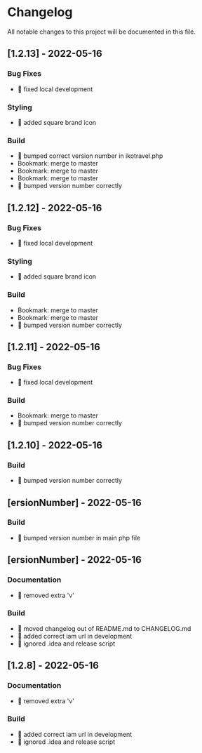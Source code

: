 # Changelog

All notable changes to this project will be documented in this file.

## [1.2.13] - 2022-05-16

### Bug Fixes

- :bug: fixed local development

### Styling

- :lipstick: added square brand icon

### Build

- :construction_worker: bumped correct version number in ikotravel.php
- Bookmark: merge to master
- Bookmark: merge to master
- Bookmark: merge to master
- :construction_worker: bumped version number correctly

## [1.2.12] - 2022-05-16

### Bug Fixes

- :bug: fixed local development

### Styling

- :lipstick: added square brand icon

### Build

- Bookmark: merge to master
- Bookmark: merge to master
- :construction_worker: bumped version number correctly

## [1.2.11] - 2022-05-16

### Bug Fixes

- :bug: fixed local development

### Build

- Bookmark: merge to master
- :construction_worker: bumped version number correctly

## [1.2.10] - 2022-05-16

### Build

- :construction_worker: bumped version number correctly

## [ersionNumber] - 2022-05-16

### Build

- :construction_worker: bumped version number in main php file

## [ersionNumber] - 2022-05-16

### Documentation

- :memo: removed extra 'v'

### Build

- :construction_worker: moved changelog out of README.md to CHANGELOG.md
- :construction_worker: added correct iam url in development
- :construction_worker: ignored .idea and release script

## [1.2.8] - 2022-05-16

### Documentation

- :memo: removed extra 'v'

### Build

- :construction_worker: added correct iam url in development
- :construction_worker: ignored .idea and release script

<!-- generated by git-cliff -->
